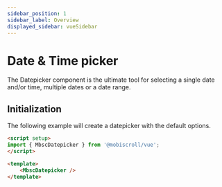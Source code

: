 ```yaml
---
sidebar_position: 1
sidebar_label: Overview
displayed_sidebar: vueSidebar
---
```


# Date & Time picker

The Datepicker component is the ultimate tool for selecting a single date and/or time, multiple dates or a date range.

## Initialization

The following example will create a datepicker with the default options.

```html title="Datepicker with default options"
<script setup>
import { MbscDatepicker } from '@mobiscroll/vue';
</script>

<template>
    <MbscDatepicker />
</template>
```
